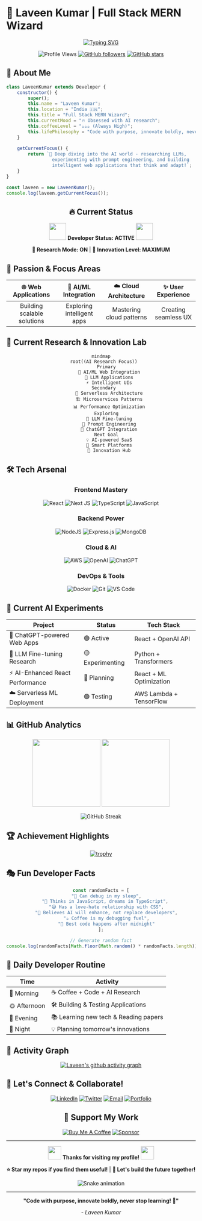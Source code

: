 # 🚀 Laveen Kumar | Full Stack MERN Wizard

<div align="center">
  
[![Typing SVG](https://readme-typing-svg.herokuapp.com?font=Fira+Code&size=30&duration=3000&pause=1000&color=00D9FF&center=true&vCenter=true&width=600&lines=Full+Stack+Developer+🧙‍♂️;MERN+Stack+Specialist+⚡;AI%2FML+Integration+Expert+🤖;Cloud+Architecture+Enthusiast+☁️;Building+the+Future+with+Code+🌟)](https://git.io/typing-svg)

</div>

<div align="center">

![Profile Views](https://komarev.com/ghpv/?username=laveenkumar&color=brightgreen&style=for-the-badge)
[![GitHub followers](https://img.shields.io/github/followers/laveenkumar?style=for-the-badge&color=blue)](https://github.com/laveenkumar)
[![GitHub stars](https://img.shields.io/github/stars/laveenkumar?style=for-the-badge&color=yellow)](https://github.com/laveenkumar)

</div>

## 🎯 About Me

```javascript
class LaveenKumar extends Developer {
    constructor() {
        super();
        this.name = "Laveen Kumar";
        this.location = "India 🇮🇳";
        this.title = "Full Stack MERN Wizard";
        this.currentMood = "🔥 Obsessed with AI research";
        this.coffeeLevel = "☕☕☕ (Always High)";
        this.lifePhilosophy = "Code with purpose, innovate boldly, never stop learning! 🌟";
    }
    
    getCurrentFocus() {
        return `🔬 Deep diving into the AI world - researching LLMs, 
                 experimenting with prompt engineering, and building 
                 intelligent web applications that think and adapt!`;
    }
}

const laveen = new LaveenKumar();
console.log(laveen.getCurrentFocus());
```

<div align="center">

## 🔥 Current Status

<img src="https://github.com/TheDudeThatCode/TheDudeThatCode/blob/master/Assets/Developer.gif" width="45"> **Developer Status: ACTIVE** <img src="https://github.com/TheDudeThatCode/TheDudeThatCode/blob/master/Assets/Developer.gif" width="45">

**🧠 Research Mode: ON** | **🚀 Innovation Level: MAXIMUM**

</div>

## 💫 Passion & Focus Areas

<div align="center">

| 🌐 Web Applications | 🤖 AI/ML Integration | ☁️ Cloud Architecture | ✨ User Experience |
|:---:|:---:|:---:|:---:|
| Building scalable solutions | Exploring intelligent apps | Mastering cloud patterns | Creating seamless UX |

</div>

## 🧬 Current Research & Innovation Lab

<div align="center">

```mermaid
mindmap
  root((AI Research Focus))
    Primary
      🧠 AI/ML Web Integration
      🔬 LLM Applications
      ⚡ Intelligent UIs
    Secondary  
      🚀 Serverless Architecture
      🏗️ Microservices Patterns
      📊 Performance Optimization
    Exploring
      🔬 LLM Fine-tuning
      💬 Prompt Engineering
      🎯 ChatGPT Integration
    Next Goal
      💡 AI-powered SaaS
      🌟 Smart Platforms
      🚀 Innovation Hub
```

</div>

## 🛠️ Tech Arsenal

<div align="center">

### Frontend Mastery
![React](https://img.shields.io/badge/React-20232A?style=for-the-badge&logo=react&logoColor=61DAFB)
![Next JS](https://img.shields.io/badge/Next-black?style=for-the-badge&logo=next.js&logoColor=white)
![TypeScript](https://img.shields.io/badge/TypeScript-007ACC?style=for-the-badge&logo=typescript&logoColor=white)
![JavaScript](https://img.shields.io/badge/JavaScript-F7DF1E?style=for-the-badge&logo=javascript&logoColor=black)

### Backend Power
![NodeJS](https://img.shields.io/badge/Node.js-43853D?style=for-the-badge&logo=node.js&logoColor=white)
![Express.js](https://img.shields.io/badge/Express.js-404D59?style=for-the-badge)
![MongoDB](https://img.shields.io/badge/MongoDB-4EA94B?style=for-the-badge&logo=mongodb&logoColor=white)

### Cloud & AI
![AWS](https://img.shields.io/badge/AWS-232F3E?style=for-the-badge&logo=amazon-aws&logoColor=white)
![OpenAI](https://img.shields.io/badge/OpenAI-412991?style=for-the-badge&logo=openai&logoColor=white)
![ChatGPT](https://img.shields.io/badge/ChatGPT-74aa9c?style=for-the-badge&logo=openai&logoColor=white)

### DevOps & Tools
![Docker](https://img.shields.io/badge/Docker-2496ED?style=for-the-badge&logo=docker&logoColor=white)
![Git](https://img.shields.io/badge/Git-F05032?style=for-the-badge&logo=git&logoColor=white)
![VS Code](https://img.shields.io/badge/VS%20Code-007ACC?style=for-the-badge&logo=visual-studio-code&logoColor=white)

</div>

## 🧪 Current AI Experiments

<div align="center">

| Project | Status | Tech Stack |
|---------|--------|------------|
| 🤖 ChatGPT-powered Web Apps | 🟢 Active | React + OpenAI API |
| 🧠 LLM Fine-tuning Research | 🟡 Experimenting | Python + Transformers |
| ⚡ AI-Enhanced React Performance | 🔴 Planning | React + ML Optimization |
| ☁️ Serverless ML Deployment | 🟢 Testing | AWS Lambda + TensorFlow |

</div>

## 📊 GitHub Analytics

<div align="center">

<img height="180em" src="https://github-readme-stats.vercel.app/api?username=laveenkumar&show_icons=true&hide_border=true&count_private=true&theme=tokyonight&bg_color=0D1117" />
<img height="180em" src="https://github-readme-stats.vercel.app/api/top-langs/?username=laveenkumar&layout=compact&hide_border=true&theme=tokyonight&bg_color=0D1117&langs_count=8" />

</div>

<div align="center">

![GitHub Streak](https://github-readme-streak-stats.herokuapp.com/?user=laveenkumar&theme=tokyonight&hide_border=true&background=0D1117)

</div>

## 🏆 Achievement Highlights

<div align="center">

[![trophy](https://github-profile-trophy.vercel.app/?username=laveenkumar&theme=darkhub&no-frame=true&row=1&column=7)](https://github.com/laveenkumar)

</div>

## 🎭 Fun Developer Facts

<div align="center">

```javascript
const randomFacts = [
    "🛌 Can debug in my sleep",
    "💭 Thinks in JavaScript, dreams in TypeScript", 
    "😅 Has a love-hate relationship with CSS",
    "🤝 Believes AI will enhance, not replace developers",
    "☕ Coffee is my debugging fuel",
    "🌙 Best code happens after midnight"
];

// Generate random fact
console.log(randomFacts[Math.floor(Math.random() * randomFacts.length)]);
```

</div>

## 📅 Daily Developer Routine

<div align="center">

| Time | Activity |
|------|----------|
| 🌅 Morning | ☕ Coffee + Code + AI Research |
| 🌞 Afternoon | 🛠️ Building & Testing Applications |
| 🌆 Evening | 📚 Learning new tech & Reading papers |
| 🌙 Night | 💡 Planning tomorrow's innovations |

</div>

## 🌊 Activity Graph

<div align="center">

[![Laveen's github activity graph](https://github-readme-activity-graph.vercel.app/graph?username=laveenkumar&theme=tokyo-night&hide_border=true&bg_color=0D1117)](https://github.com/laveenkumar)

</div>

## 🤝 Let's Connect & Collaborate!

<div align="center">

[![LinkedIn](https://img.shields.io/badge/LinkedIn-0077B5?style=for-the-badge&logo=linkedin&logoColor=white)](https://linkedin.com/in/laveenkumar)
[![Twitter](https://img.shields.io/badge/Twitter-1DA1F2?style=for-the-badge&logo=twitter&logoColor=white)](https://twitter.com/laveenkumar)
[![Email](https://img.shields.io/badge/Email-D14836?style=for-the-badge&logo=gmail&logoColor=white)](mailto:laveenkumar@example.com)
[![Portfolio](https://img.shields.io/badge/Portfolio-FF7139?style=for-the-badge&logo=Firefox-Browser&logoColor=white)](https://laveenkumar.dev)

</div>

<div align="center">

## 💝 Support My Work

[![Buy Me A Coffee](https://img.shields.io/badge/Buy%20Me%20A%20Coffee-FFDD00?style=for-the-badge&logo=buy-me-a-coffee&logoColor=black)](https://buymeacoffee.com/laveenkumar)
[![Sponsor](https://img.shields.io/badge/Sponsor-EA4AAA?style=for-the-badge&logo=github-sponsors&logoColor=white)](https://github.com/sponsors/laveenkumar)

---

<img src="https://github.com/TheDudeThatCode/TheDudeThatCode/blob/master/Assets/Hi.gif" width="35"> **Thanks for visiting my profile!** 
<img src="https://github.com/TheDudeThatCode/TheDudeThatCode/blob/master/Assets/Hi.gif" width="35">

**⭐ Star my repos if you find them useful!** | **🚀 Let's build the future together!**

</div>

<div align="center">

![Snake animation](https://github.com/laveenkumar/laveenkumar/blob/output/github-contribution-grid-snake.svg)

</div>

---

<div align="center">
  
**"Code with purpose, innovate boldly, never stop learning! 🌟"**

*- Laveen Kumar*

</div>
